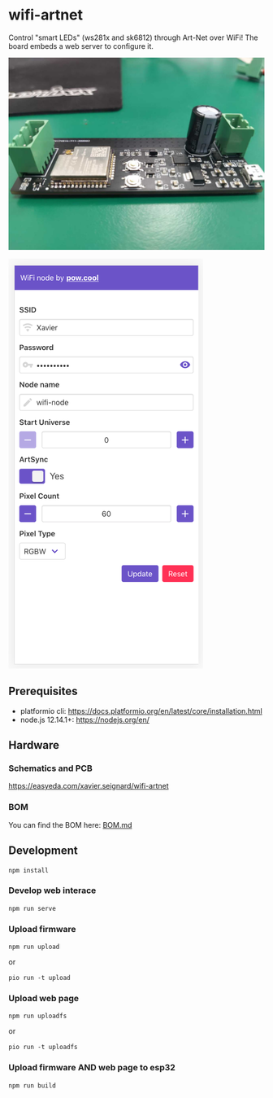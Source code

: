 # wifi-artnet

Control "smart LEDs" (ws281x and sk6812) through Art-Net over WiFi! The board embeds a web server to configure it.

![v1](./docs/wifi-artnet_v1.jpg)

![ui](./docs/ui.png)

## Prerequisites

- platformio cli: https://docs.platformio.org/en/latest/core/installation.html
- node.js 12.14.1+: https://nodejs.org/en/

## Hardware

### Schematics and PCB

https://easyeda.com/xavier.seignard/wifi-artnet

### BOM

You can find the BOM here: [BOM.md](./docs/BOM.md)

## Development

```
npm install
```

### Develop web interace

```
npm run serve
```

### Upload firmware

```
npm run upload
```

or

```
pio run -t upload
```

### Upload web page

```
npm run uploadfs
```

or

```
pio run -t uploadfs
```

### Upload firmware AND web page to esp32

```
npm run build
```
